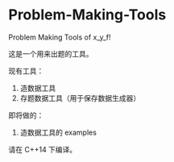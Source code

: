 # Problem-Making-Tools
Problem Making Tools of x_y_f!

这是一个用来出题的工具。

现有工具：

1. 造数据工具
2. 存题数据工具（用于保存数据生成器）

即将做的：

1. 造数据工具的 examples


请在 C++14 下编译。
